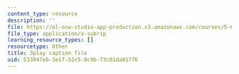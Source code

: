 ```yaml
---
content_type: resource
description: ''
file: https://ol-ocw-studio-app-production.s3.amazonaws.com/courses/5-61-physical-chemistry-fall-2017/533947eb3e1f52c58c9b73c81da81776_9WthWtTxdj0.vtt
file_type: application/x-subrip
learning_resource_types: []
resourcetype: Other
title: 3play caption file
uid: 533947eb-3e1f-52c5-8c9b-73c81da81776
---
```


